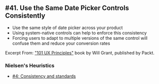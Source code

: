 ## #41. Use the Same Date Picker Controls Consistently
-  Use the same style of date picker across your product
-  Using system-native controls can help to enforce this consistency
-  Forcing users to adapt to multiple versions of the same control will confuse them and reduce your conversion rates

Excerpt From: ["101 UX Principles"](https://www.packtpub.com/web-development/101-ux-principles) book by Will Grant, published by Packt.

### Nielsen's Heuristics
- [#4: Consistency and standards](https://github.com/fullcircle23/fullcircle23.github.io/blob/master/2020/ui-ux/ui-ux-principles-and-best-practices.md#4-consistency-and-standards)
